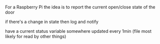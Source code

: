 For a Raspberry Pi
the idea is to report the current open/close state of the door 

if there's a change in state then log and notify

have a current status variable somewhere updated every 1min (file most likely for read by other things)
